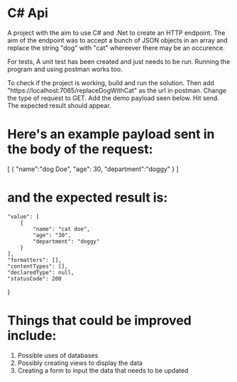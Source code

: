 # C# Api
A project with the aim to use C# and .Net to create an HTTP endpoint.
The aim of the endpoint was to accept a bunch of JSON objects in an array
and replace the string "dog" with "cat" whereever there may be an occurence.

For tests, A unit test has been created and just needs to be run. 
Running the program and using postman works too. 

To check if the project is working, build and run the solution.
Then add "https://localhost:7065/replaceDogWithCat" as the url in postman. 
Change the type of request to GET.
Add the demo payload seen below.
Hit send. The expected result should appear.

# Here's an example payload sent in the body of the request:
[
                         {
                             "name":"dog Doe",
                             "age": 30,
                             "department":"doggy"
                         }
]  

# and the expected result is:

    "value": [
        {
            "name": "cat doe",
            "age": "30",
            "department": "doggy"
        }
    ],
    "formatters": [],
    "contentTypes": [],
    "declaredType": null,
    "statusCode": 200
}

# Things that could be improved include:

1) Possible uses of databases
2) Possibly creating views to display the data 
3) Creating a form to input the data that needs to be updated
